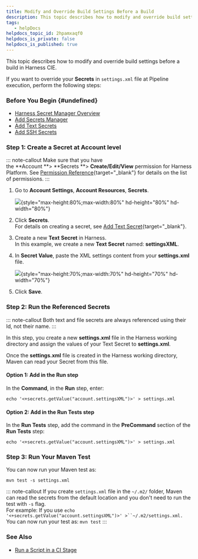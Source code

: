 ```yaml
---
title: Modify and Override Build Settings Before a Build
description: This topic describes how to modify and override build settings before a build in Harness CIE. If you want to override your Secrets in settings.xml file at Pipeline execution, perform the following st…
tags: 
   - helpDocs
helpdocs_topic_id: 2hpamxaqf0
helpdocs_is_private: false
helpdocs_is_published: true
---
```


This topic describes how to modify and override build settings before a
build in Harness CIE.

If you want to override your **Secrets** in `settings.xml` file at
Pipeline execution, perform the following steps:

### Before You Begin {#undefined}

-   [Harness Secret Manager
    Overview](https://ngdocs.harness.io/article/hngrlb7rd6-harness-secret-manager-overview)
-   [Add Secrets
    Manager](https://ngdocs.harness.io/article/bo4qbrcggv-add-secrets-manager)
-   [Add Text
    Secrets](https://ngdocs.harness.io/article/osfw70e59c-add-use-text-secrets)
-   [Add SSH
    Secrets](https://ngdocs.harness.io/article/xmp9j0dk8b-add-use-ssh-secrets)

### Step 1: Create a Secret at Account level

::: note-callout
Make sure that you have
the **Account **\> **Secrets **\> **Create/Edit/View** permission for
Harness Platform. See [Permission
Reference](https://ngdocs.harness.io/article/yaornnqh0z-permissions-reference#platform){target="_blank"} for
details on the list of permissions.
:::

1.  Go to **Account Settings**, **Account Resources**, **Secrets**.

    ![](https://files.helpdocs.io/i5nl071jo5/articles/2hpamxaqf0/1637911150977/image.png){style="max-height:80%;max-width:80%"
    hd-height="80%" hd-width="80%"}

2.  Click **Secrets**.\
    For details on creating a secret, see [Add Text
    Secret](/article/osfw70e59c-add-use-text-secrets){target="_blank"}.

3.  Create a new **Text** **Secret** in Harness.\
    In this example, we create a new **Text Secret** named:
    **settingsXML**.

4.  In **Secret Value**, paste the XML settings content from your
    **settings.xml** file.

    ![](https://files.helpdocs.io/i5nl071jo5/articles/2hpamxaqf0/1638287500076/image.png){style="max-height:70%;max-width:70%"
    hd-height="70%" hd-width="70%"}

5.  Click **Save**.

### Step 2: Run the Referenced Secrets

::: note-callout
Both text and file secrets are always referenced using their Id, not
their name.
:::

In this step, you create a new **settings.xml** file in the Harness
working directory and assign the values of your Text Secret to
**settings.xml**.

Once the **settings.xml** file is created in the Harness working
directory, Maven can read your Secret from this file.

#### Option 1: Add in the Run step

In the **Command**, in the **Run** step, enter:

`echo '<+secrets.getValue("account.settingsXML")>' > settings.xml`

#### Option 2: Add in the Run Tests step

In the **Run Tests** step, add the command in the **PreCommand** section
of the **Run Tests** step:

`echo '<+secrets.getValue("account.settingsXML")>' > settings.xml`

### Step 3: Run Your Maven Test

You can now run your Maven test as:

`mvn test -s settings.xml `

::: note-callout
If you create `settings.xml` file in the `~/.m2/` folder, Maven can read
the secrets from the default location and you don\'t need to run the
test with `-s` flag.\
For example: If you use
`echo '<+secrets.getValue("account.settingsXML")>' >``~/.m2/settings.xml.`\
You can now run your test as: `mvn test`
:::

### See Also

-   [Run a Script in a CI
    Stage](/article/ota4xj59le-run-a-script-in-a-ci-stage)
